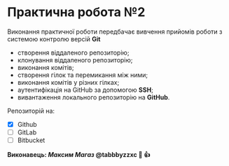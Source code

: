 # Практична робота №2
Виконання практичної роботи передбачає вивчення прийомів роботи з системою контролю версій **Git**

- створення віддаленого репозиторію;
- клонування віддаленого репозиторію;
- виконання комітів;
- створення гілок та перемикання між ними;
- виконання комітів у різних гілках;
- аутентифікація на GitHub за допомогою **SSH**;
- вивантаження локального репозиторію на **GitHub**.

Репозиторій на:

- [x] Github
- [ ] GitLab
- [ ] Bitbucket

**Виконавець: _Максим Магаз_ @tabbbyzzxc :space_invader: :+1:**
